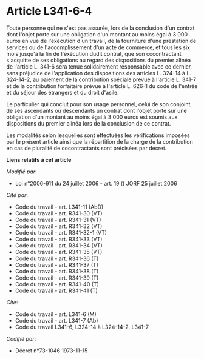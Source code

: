 # Article L341-6-4

Toute personne qui ne s'est pas assurée, lors de la conclusion d'un contrat dont l'objet porte sur une obligation d'un
montant au moins égal à 3 000 euros en vue de l'exécution d'un travail, de la fourniture d'une prestation de services ou de
l'accomplissement d'un acte de commerce, et tous les six mois jusqu'à la fin de l'exécution dudit contrat, que son
cocontractant s'acquitte de ses obligations au regard des dispositions du premier alinéa de l'article L. 341-6 sera tenue
solidairement responsable avec ce dernier, sans préjudice de l'application des dispositions des articles L. 324-14 à L.
324-14-2, au paiement de la contribution spéciale prévue à l'article L. 341-7 et de la contribution forfaitaire prévue à
l'article L. 626-1 du code de l'entrée et du séjour des étrangers et du droit d'asile.

Le particulier qui conclut pour son usage personnel, celui de son conjoint, de ses ascendants ou descendants un contrat dont
l'objet porte sur une obligation d'un montant au moins égal à 3 000 euros est soumis aux dispositions du premier alinéa lors
de la conclusion de ce contrat.

Les modalités selon lesquelles sont effectuées les vérifications imposées par le présent article ainsi que la répartition de
la charge de la contribution en cas de pluralité de cocontractants sont précisées par décret.

**Liens relatifs à cet article**

_Modifié par_:

  - Loi n°2006-911 du 24 juillet 2006 - art. 19 () JORF 25 juillet 2006

_Cité par_:

  - Code du travail - art. L341-11 (AbD)
  - Code du travail - art. R341-30 (VT)
  - Code du travail - art. R341-31 (VT)
  - Code du travail - art. R341-32 (VT)
  - Code du travail - art. R341-32-1 (VT)
  - Code du travail - art. R341-33 (VT)
  - Code du travail - art. R341-34 (VT)
  - Code du travail - art. R341-35 (VT)
  - Code du travail - art. R341-36 (T)
  - Code du travail - art. R341-37 (T)
  - Code du travail - art. R341-38 (T)
  - Code du travail - art. R341-39 (T)
  - Code du travail - art. R341-40 (T)
  - Code du travail - art. R341-41 (T)

_Cite_:

  - Code du travail - art. L341-6 (M)
  - Code du travail - art. L341-7 (Ab)
  - Code du travail L341-6, L324-14 à L324-14-2, L341-7

_Codifié par_:

  - Décret n°73-1046 1973-11-15
